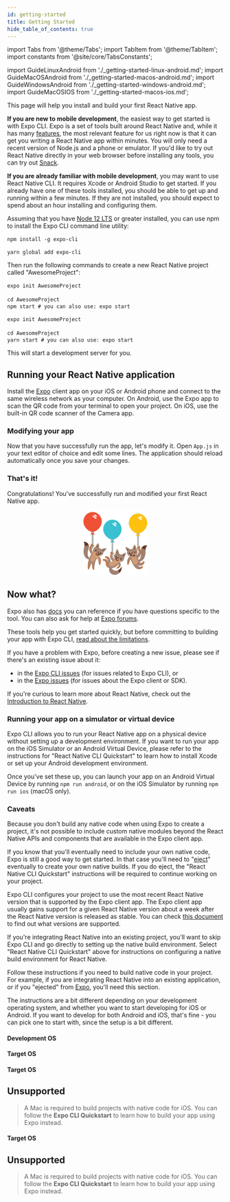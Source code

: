 ```yaml
---
id: getting-started
title: Getting Started
hide_table_of_contents: true
---
```


import Tabs from '@theme/Tabs'; import TabItem from '@theme/TabItem'; import constants from '@site/core/TabsConstants';

import GuideLinuxAndroid from './\_getting-started-linux-android.md'; import GuideMacOSAndroid from './\_getting-started-macos-android.md'; import GuideWindowsAndroid from './\_getting-started-windows-android.md'; import GuideMacOSIOS from './\_getting-started-macos-ios.md';

This page will help you install and build your first React Native app.

**If you are new to mobile development**, the easiest way to get started is with Expo CLI. Expo is a set of tools built around React Native and, while it has many [features](https://expo.io/features), the most relevant feature for us right now is that it can get you writing a React Native app within minutes. You will only need a recent version of Node.js and a phone or emulator. If you'd like to try out React Native directly in your web browser before installing any tools, you can try out [Snack](https://snack.expo.io/).

**If you are already familiar with mobile development**, you may want to use React Native CLI. It requires Xcode or Android Studio to get started. If you already have one of these tools installed, you should be able to get up and running within a few minutes. If they are not installed, you should expect to spend about an hour installing and configuring them.

<Tabs groupId="guide" defaultValue={constants.defaultGuide} values={constants.guides}>
<TabItem value="quickstart">

Assuming that you have [Node 12 LTS](https://nodejs.org/en/download/) or greater installed, you can use npm to install the Expo CLI command line utility:

<Tabs groupId="package-manager" defaultValue={constants.defaultPackageManager} values={constants.packageManagers}>
<TabItem value="npm">

```shell
npm install -g expo-cli
```

</TabItem>
<TabItem value="yarn">

```shell
yarn global add expo-cli
```

</TabItem>
</Tabs>

Then run the following commands to create a new React Native project called "AwesomeProject":

<Tabs groupId="package-manager" defaultValue={constants.defaultPackageManager} values={constants.packageManagers}>
<TabItem value="npm">

```shell
expo init AwesomeProject

cd AwesomeProject
npm start # you can also use: expo start
```

</TabItem>
<TabItem value="yarn">

```shell
expo init AwesomeProject

cd AwesomeProject
yarn start # you can also use: expo start
```

</TabItem>
</Tabs>

This will start a development server for you.

<h2>Running your React Native application</h2>

Install the [Expo](https://expo.io) client app on your iOS or Android phone and connect to the same wireless network as your computer. On Android, use the Expo app to scan the QR code from your terminal to open your project. On iOS, use the built-in QR code scanner of the Camera app.

<h3>Modifying your app</h3>

Now that you have successfully run the app, let's modify it. Open `App.js` in your text editor of choice and edit some lines. The application should reload automatically once you save your changes.

<h3>That's it!</h3>

Congratulations! You've successfully run and modified your first React Native app.

<center><img src="/docs/assets/GettingStartedCongratulations.png" width="150"></img></center>

<h2>Now what?</h2>

Expo also has [docs](https://docs.expo.io) you can reference if you have questions specific to the tool. You can also ask for help at [Expo forums](https://forums.expo.io).

These tools help you get started quickly, but before committing to building your app with Expo CLI, [read about the limitations](https://docs.expo.io/versions/latest/introduction/why-not-expo/).

If you have a problem with Expo, before creating a new issue, please see if there's an existing issue about it:

- in the [Expo CLI issues](https://github.com/expo/expo-cli/issues) (for issues related to Expo CLI), or
- in the [Expo issues](https://github.com/expo/expo/issues) (for issues about the Expo client or SDK).

If you're curious to learn more about React Native, check out the [Introduction to React Native](getting-started).

<h3>Running your app on a simulator or virtual device</h3>

Expo CLI allows you to run your React Native app on a physical device without setting up a development environment. If you want to run your app on the iOS Simulator or an Android Virtual Device, please refer to the instructions for "React Native CLI Quickstart" to learn how to install Xcode or set up your Android development environment.

Once you've set these up, you can launch your app on an Android Virtual Device by running `npm run android`, or on the iOS Simulator by running `npm run ios` (macOS only).

<h3>Caveats</h3>

Because you don't build any native code when using Expo to create a project, it's not possible to include custom native modules beyond the React Native APIs and components that are available in the Expo client app.

If you know that you'll eventually need to include your own native code, Expo is still a good way to get started. In that case you'll need to "[eject](https://docs.expo.io/versions/latest/workflow/customizing/)" eventually to create your own native builds. If you do eject, the "React Native CLI Quickstart" instructions will be required to continue working on your project.

Expo CLI configures your project to use the most recent React Native version that is supported by the Expo client app. The Expo client app usually gains support for a given React Native version about a week after the React Native version is released as stable. You can check [this document](https://docs.expo.io/versions/latest/sdk/overview/#sdk-version) to find out what versions are supported.

If you're integrating React Native into an existing project, you'll want to skip Expo CLI and go directly to setting up the native build environment. Select "React Native CLI Quickstart" above for instructions on configuring a native build environment for React Native.

</TabItem>
<TabItem value="native">

<p>Follow these instructions if you need to build native code in your project. For example, if you are integrating React Native into an existing application, or if you "ejected" from <a href="environment-setup" onclick="displayTab('guide', 'quickstart')">Expo</a>, you'll need this section.</p>

The instructions are a bit different depending on your development operating system, and whether you want to start developing for iOS or Android. If you want to develop for both Android and iOS, that's fine - you can pick one to start with, since the setup is a bit different.

#### Development OS

<Tabs groupId="os" defaultValue={constants.defaultOs} values={constants.oses} className="pill-tabs">
<TabItem value="macos">

#### Target OS

<Tabs groupId="platform" defaultValue={constants.defaultPlatform} values={constants.platforms} className="pill-tabs">
<TabItem value="android">

[//]: # 'macOS, Android'

<GuideMacOSAndroid/>

</TabItem>
<TabItem value="ios">

[//]: # 'macOS, iOS'

<GuideMacOSIOS/>

</TabItem>
</Tabs>

</TabItem>
<TabItem value="windows">

#### Target OS

<Tabs groupId="platform" defaultValue={constants.defaultPlatform} values={constants.platforms} className="pill-tabs">
<TabItem value="android">

[//]: # 'Windows, Android'

<GuideWindowsAndroid/>

</TabItem>
<TabItem value="ios">

[//]: # 'Windows, iOS'

## Unsupported

> A Mac is required to build projects with native code for iOS. You can follow the **Expo CLI Quickstart** to learn how to build your app using Expo instead.

</TabItem>
</Tabs>

</TabItem>
<TabItem value="linux">

#### Target OS

<Tabs groupId="platform" defaultValue={constants.defaultPlatform} values={constants.platforms} className="pill-tabs">
<TabItem value="android">

[//]: # 'Linux, Android'

<GuideLinuxAndroid/>

</TabItem>
<TabItem value="ios">

[//]: # 'Linux, iOS'

## Unsupported

> A Mac is required to build projects with native code for iOS. You can follow the **Expo CLI Quickstart** to learn how to build your app using Expo instead.

</TabItem>
</Tabs>

</TabItem>
</Tabs>

</TabItem>
</Tabs>
